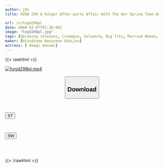 ```yaml
---
author: j91
title: HZGD-298 A Vulgar After-party Affair With The Hot Spring Town Bar Hostess And Her Busty Wife Honami Akagi

url: /v/hzgd298pl
date: 0000-03-07T01:30:00Z
image: "hzgd298pl.jpg"
tags: [Upcoming releases, Creampie, Solowork, Big Tits, Married Woman, Affair, Drama, Ultra-Huge Tits	]
maker: [Hitodzuma Hanazono Gekijou]
actress: [ Akagi Honami]
---
```



{{< rawhtml >}}

<div class="video" data-videoid="pending_link.html">
    <a href="javascript:;">
        <img src="/v/hzgd298pl/hzgd298pl.jpg" width="WIDTH" height="HEIGHT" alt="hzgd298pl.mp4" loading="lazy">
    </a>
</div>

<script type="text/javascript" src="https://j91.asia/asset/on-demand-pend.js"></script>

<br>
  <link rel="stylesheet" href="https://j91.asia/asset/bs5.css">
  
  <center>
  <button class="btn btn-primary" type="button" data-bs-toggle="collapse" data-bs-target=".multi-collapse" aria-expanded="false" aria-controls="multiCollapseExample1 multiCollapseExample2"><h2>Download</h2></button></center>
</p>
<div class="row">
  <div class="col">
    <div class="collapse multi-collapse" id="multiCollapseExample1">
      <div class="card card-body">
	      	      <br>
<div class="buttons">  
<p><a href="https://j91.asia/pending_link.html" target="_blank"><button class="btn-hover color-3"><i class="fa fa-download"></i> ST</button></a></p></div>
    </div>
  </div>
</div>
  <div class="col">
    <div class="collapse multi-collapse" id="multiCollapseExample2">
      <div class="card card-body">
	      <br>
<div class="buttons">
<p><a href="https://j91.asia/pending_link.html" target="_blank"><button class="btn-hover color-2"><i class="fa fa-download"></i> SW</button></a></p></div>
<br><br>
      </div>
    </div>
  </div>
</div>

{{< /rawhtml >}}